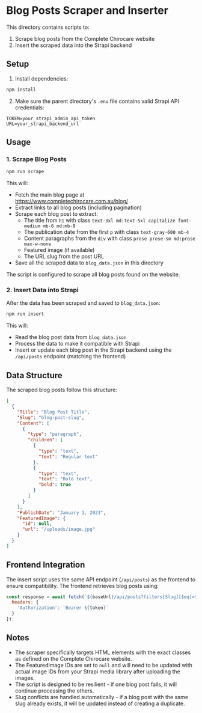 # Blog Posts Scraper and Inserter

This directory contains scripts to:
1. Scrape blog posts from the Complete Chirocare website
2. Insert the scraped data into the Strapi backend

## Setup

1. Install dependencies:
```bash
npm install
```

2. Make sure the parent directory's `.env` file contains valid Strapi API credentials:
```
TOKEN=your_strapi_admin_api_token
URL=your_strapi_backend_url
```

## Usage

### 1. Scrape Blog Posts

```bash
npm run scrape
```

This will:
- Fetch the main blog page at https://www.completechirocare.com.au/blog/
- Extract links to all blog posts (including pagination)
- Scrape each blog post to extract:
  - The title from `h1` with class `text-3xl md:text-5xl capitalize font-medium mb-6 md:mb-8`
  - The publication date from the first `p` with class `text-gray-600 mb-4`
  - Content paragraphs from the `div` with class `prose prose-sm md:prose max-w-none`
  - Featured image (if available)
  - The URL slug from the post URL
- Save all the scraped data to `blog_data.json` in this directory

The script is configured to scrape all blog posts found on the website.

### 2. Insert Data into Strapi

After the data has been scraped and saved to `blog_data.json`:

```bash
npm run insert
```

This will:
- Read the blog post data from `blog_data.json`
- Process the data to make it compatible with Strapi
- Insert or update each blog post in the Strapi backend using the `/api/posts` endpoint (matching the frontend)

## Data Structure

The scraped blog posts follow this structure:

```json
[
  {
    "Title": "Blog Post Title",
    "Slug": "blog-post-slug",
    "Content": [
      {
        "type": "paragraph",
        "children": [
          {
            "type": "text",
            "text": "Regular text"
          },
          {
            "type": "text",
            "text": "Bold text",
            "bold": true
          }
        ]
      }
    ],
    "PublishDate": "January 1, 2023",
    "FeaturedImage": {
      "id": null,
      "url": "/uploads/image.jpg"
    }
  }
]
```

## Frontend Integration

The insert script uses the same API endpoint (`/api/posts`) as the frontend to ensure compatibility. The frontend retrieves blog posts using:

```javascript
const response = await fetch(`${baseUrl}/api/posts?filters[Slug][$eq]=${slug}&populate=*`, {
  headers: {
    'Authorization': `Bearer ${token}`
  }
});
```

## Notes

- The scraper specifically targets HTML elements with the exact classes as defined on the Complete Chirocare website.
- The FeaturedImage IDs are set to `null` and will need to be updated with actual image IDs from your Strapi media library after uploading the images.
- The script is designed to be resilient - if one blog post fails, it will continue processing the others.
- Slug conflicts are handled automatically - if a blog post with the same slug already exists, it will be updated instead of creating a duplicate. 
